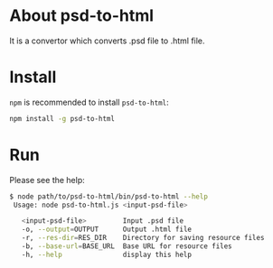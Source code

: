 About psd-to-html
=================
It is a convertor which converts .psd file to .html file.

Install
======

`npm` is recommended to install `psd-to-html`:

```sh
npm install -g psd-to-html 
```

Run
===

Please see the help:

```sh
$ node path/to/psd-to-html/bin/psd-to-html --help
 Usage: node psd-to-html.js <input-psd-file>

   <input-psd-file>         Input .psd file
   -o, --output=OUTPUT      Output .html file
   -r, --res-dir=RES_DIR    Directory for saving resource files
   -b, --base-url=BASE_URL  Base URL for resource files
   -h, --help               display this help
```
